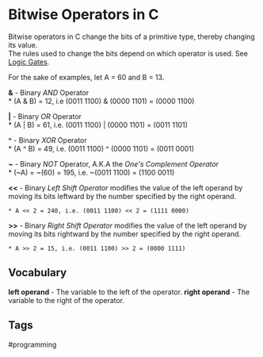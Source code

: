 # Bitwise Operators in C 

Bitwise operators in C change the bits of a primitive type, thereby changing its value.  
The rules used to change the bits depend on which operator is used. See [Logic Gates](../202305122120).  

For the sake of examples, let A = 60 and B = 13.

**&** - Binary *AND* Operator   
	* (A & B) = 12, i.e (0011 1100) & (0000 1101) = (0000 1100)

**|** - Binary *OR* Operator   
	* (A | B) = 61, i.e. (0011 1100) | (0000 1101) = (0011 1101)

**^** - Binary *XOR* Operator   
	* (A ^ B) = 49, i.e.  (0011 1100) ^ (0000 1101) = (0011 0001)

**~** - Binary *NOT* Operator, A.K.A the *One's Complement Operator*   
	* (~A) = ~(60) = 195, i.e.  ~(0011 1100) = (1100 0011)

**<<** - Binary *Left Shift Operator* modifies the value of the left operand by moving its bits leftward by the number specified by the right operand.

	* A << 2 = 240, i.e. (0011 1100) << 2 = (1111 0000)

**>>** - Binary *Right Shift Operator* modifies the value of the left operand by moving its bits rightward by the number specified by the right operand.

	* A >> 2 = 15, i.e. (0011 1100) >> 2 = (0000 1111) 

## Vocabulary 
**left operand** - The variable to the left of the operator.
**right operand** - The variable to the right of the operator.

## Tags
#programming

